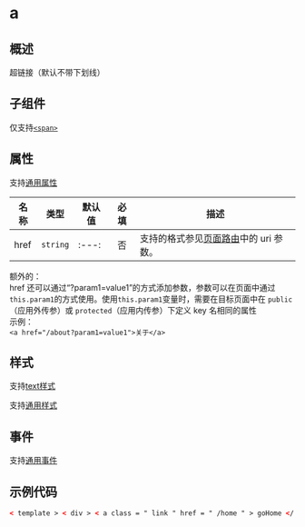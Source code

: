 <!-- 源地址: https://iot.mi.com/vela/quickapp/zh/components/basic/a.html -->

# a

## 概述

超链接（默认不带下划线）

## 子组件

仅支持[`<span>`](</vela/quickapp/zh/components/basic/span.html>)

## 属性

支持[通用属性](</vela/quickapp/zh/components/general/properties.html>)

名称 | 类型 | 默认值 | 必填 | 描述  
---|:---:|---|:---:|---  
href | `string` |:---:| 否 | 支持的格式参见[页面路由](</vela/quickapp/zh/features/basic/router.html>)中的 uri 参数。  
额外的：  
href 还可以通过“?param1=value1”的方式添加参数，参数可以在页面中通过`this.param1`的方式使用。使用`this.param1`变量时，需要在目标页面中在 `public`（应用外传参）或 `protected`（应用内传参）下定义 key 名相同的属性  
示例：  
`<a href="/about?param1=value1">关于</a>`  
  
## 样式

支持[text样式](</vela/quickapp/zh/components/basic/text.html>)

支持[通用样式](</vela/quickapp/zh/components/general/style.html>)

## 事件

支持[通用事件](</vela/quickapp/zh/components/general/events.html>)

## 示例代码
```html
< template > < div > < a class = " link " href = " /home " > goHome </ a > < a href = " /home " > < span class = " link " > 使用span子组件 </ span > </ a > </ div > </ template >
```
